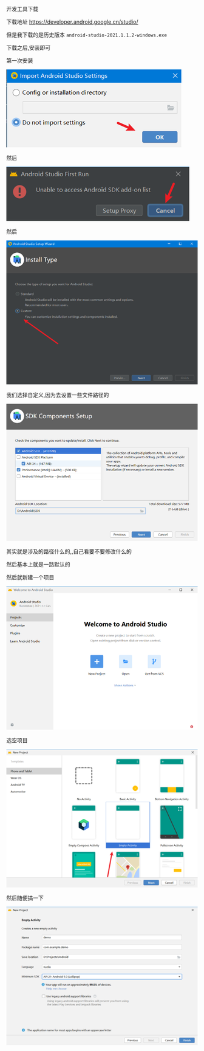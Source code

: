 

开发工具下载

下载地址 https://developer.android.google.cn/studio/

但是我下载的是历史版本 `android-studio-2021.1.1.2-windows.exe`

下载之后,安装即可



第一次安装

![image-20230924012720781](./img/image-20230924012720781.png)



然后

![image-20230924012733422](./img/image-20230924012733422.png)

然后

![image-20230924012815928](./img/image-20230924012815928.png)

我们选择自定义,因为去设置一些文件路径的

![image-20230924012927830](./img/image-20230924012927830.png)

其实就是涉及的路径什么的,,自己看要不要修改什么的

然后基本上就是一路默认的







 



然后就新建一个项目

![image-20230924013207137](./img/image-20230924013207137.png)

选空项目

![image-20230924013245434](./img/image-20230924013245434.png)



然后随便搞一下

![image-20230924013327902](./img/image-20230924013327902.png)

